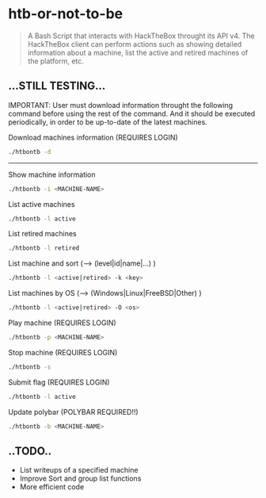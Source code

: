 # htb-or-not-to-be

> A Bash Script that interacts with HackTheBox throught its API v4. The HackTheBox client can perform actions such as showing detailed information about a machine, list the active and retired machines of the platform, etc.


## ...STILL TESTING...

IMPORTANT: User must download information throught the following command before using the rest of the command. And it should be executed periodically, in order to be up-to-date of the latest machines.

Download machines information (REQUIRES LOGIN)
```bash
./htbontb -d
```
---
Show machine information
```bash
./htbontb -i <MACHINE-NAME>
```

List active machines
```bash
./htbontb -l active
```

List retired machines
```bash
./htbontb -l retired
```
List machine and sort (<key>--> (level|id|name|...) )
```bash
./htbontb -l <active|retired> -k <key>
```

List machines by OS (<os>--> (Windows|Linux|FreeBSD|Other) )
```bash
./htbontb -l <active|retired> -O <os>
```

Play machine (REQUIRES LOGIN)
```bash
./htbontb -p <MACHINE-NAME>
```

Stop machine (REQUIRES LOGIN)
```bash
./htbontb -s
```

Submit flag (REQUIRES LOGIN)
```bash
./htbontb -l active
```

Update polybar (POLYBAR REQUIRED!!)
```bash
./htbontb -b <MACHINE-NAME>
```

## ..TODO..
- List writeups of a specified machine
- Improve Sort and group list functions
- More efficient code